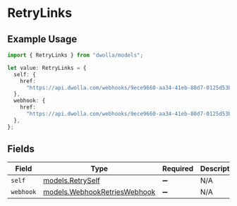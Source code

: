 # RetryLinks

## Example Usage

```typescript
import { RetryLinks } from "dwolla/models";

let value: RetryLinks = {
  self: {
    href:
      "https://api.dwolla.com/webhooks/9ece9660-aa34-41eb-80d7-0125d53b45e8/retries/5aa27a0f-cf99-418d-a3ee-67c0ff99a494",
  },
  webhook: {
    href:
      "https://api.dwolla.com/webhooks/9ece9660-aa34-41eb-80d7-0125d53b45e8",
  },
};
```

## Fields

| Field                                                              | Type                                                               | Required                                                           | Description                                                        |
| ------------------------------------------------------------------ | ------------------------------------------------------------------ | ------------------------------------------------------------------ | ------------------------------------------------------------------ |
| `self`                                                             | [models.RetrySelf](../models/retryself.md)                         | :heavy_minus_sign:                                                 | N/A                                                                |
| `webhook`                                                          | [models.WebhookRetriesWebhook](../models/webhookretrieswebhook.md) | :heavy_minus_sign:                                                 | N/A                                                                |